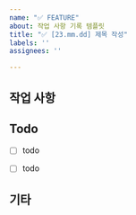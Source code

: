 ```yaml
---
name: "✅ FEATURE"
about: 작업 사항 기록 템플릿
title: "✅ [23.mm.dd] 제목 작성"
labels: ''
assignees: ''

---
```


<!-- 
✅ labels와 assignees를 연결해주세요. 
✅ 작업이 완료된 뒤, projects, milestones, developments를 연결해주세요. -->

## 작업 사항
<!--  작업 사항(구현할 내용)에 대한 설명을 작성해주세요. 전반적인 내용을 작성하고 세부사항은 Todo로 작성해주세요. -->

## Todo
- [ ] todo
- [ ] todo


## 기타
<!-- 필요한 경우 작성해주세요. -->
